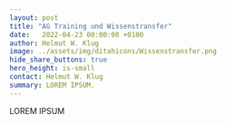 ```yaml
---
layout: post
title: "AG Training und Wissenstransfer"
date:   2022-04-23 00:00:00 +0100
author: Helmut W. Klug
image: ../assets/img/ditahicons/Wissenstransfer.png
hide_share_buttons: true
hero_height: is-small
contact: Helmut W. Klug
summary: LOREM IPSUM. 
---
```


LOREM IPSUM
